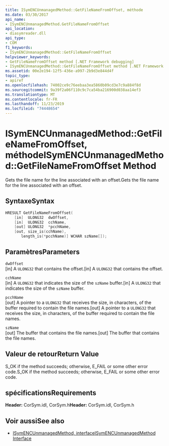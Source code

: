 ```yaml
---
title: ISymENCUnmanagedMethod::GetFileNameFromOffset, méthode
ms.date: 03/30/2017
api_name:
- ISymENCUnmanagedMethod.GetFileNameFromOffset
api_location:
- diasymreader.dll
api_type:
- COM
f1_keywords:
- ISymENCUnmanagedMethod::GetFileNameFromOffset
helpviewer_keywords:
- GetFileNameFromOffset method [.NET Framework debugging]
- ISymENCUnmanagedMethod::GetFileNameFromOffset method [.NET Framework debugging]
ms.assetid: 00e2e194-12f5-436e-a997-2b9d3e844d4f
topic_type:
- apiref
ms.openlocfilehash: 74002ce9c76eebaa3ea5860b09cd3e7c9a884f8d
ms.sourcegitcommit: 9a39f2a06f110c9c7ca54ba216900d038aa14ef3
ms.translationtype: MT
ms.contentlocale: fr-FR
ms.lasthandoff: 11/23/2019
ms.locfileid: "74448654"
---
```

# <a name="isymencunmanagedmethodgetfilenamefromoffset-method"></a><span data-ttu-id="59f3d-102">ISymENCUnmanagedMethod::GetFileNameFromOffset, méthode</span><span class="sxs-lookup"><span data-stu-id="59f3d-102">ISymENCUnmanagedMethod::GetFileNameFromOffset Method</span></span>
<span data-ttu-id="59f3d-103">Gets the file name for the line associated with an offset.</span><span class="sxs-lookup"><span data-stu-id="59f3d-103">Gets the file name for the line associated with an offset.</span></span>  
  
## <a name="syntax"></a><span data-ttu-id="59f3d-104">Syntaxe</span><span class="sxs-lookup"><span data-stu-id="59f3d-104">Syntax</span></span>  
  
```cpp  
HRESULT GetFileNameFromOffset(  
    [in]  ULONG32  dwOffset,  
    [in]  ULONG32  cchName,  
    [out] ULONG32  *pcchName,  
    [out, size_is(cchName),  
       length_is(*pcchName)] WCHAR szName[]);  
```  
  
## <a name="parameters"></a><span data-ttu-id="59f3d-105">Paramètres</span><span class="sxs-lookup"><span data-stu-id="59f3d-105">Parameters</span></span>  
 `dwOffset`  
 <span data-ttu-id="59f3d-106">[in] A `ULONG32` that contains the offset.</span><span class="sxs-lookup"><span data-stu-id="59f3d-106">[in] A `ULONG32` that contains the offset.</span></span>  
  
 `cchName`  
 <span data-ttu-id="59f3d-107">[in] A `ULONG32` that indicates the size of the `szName` buffer.</span><span class="sxs-lookup"><span data-stu-id="59f3d-107">[in] A `ULONG32` that indicates the size of the `szName` buffer.</span></span>  
  
 `pcchName`  
 <span data-ttu-id="59f3d-108">[out] A pointer to a `ULONG32` that receives the size, in characters, of the buffer required to contain the file names.</span><span class="sxs-lookup"><span data-stu-id="59f3d-108">[out] A pointer to a `ULONG32` that receives the size, in characters, of the buffer required to contain the file names.</span></span>  
  
 `szName`  
 <span data-ttu-id="59f3d-109">[out] The buffer that contains the file names.</span><span class="sxs-lookup"><span data-stu-id="59f3d-109">[out] The buffer that contains the file names.</span></span>  
  
## <a name="return-value"></a><span data-ttu-id="59f3d-110">Valeur de retour</span><span class="sxs-lookup"><span data-stu-id="59f3d-110">Return Value</span></span>  
 <span data-ttu-id="59f3d-111">S_OK if the method succeeds; otherwise, E_FAIL or some other error code.</span><span class="sxs-lookup"><span data-stu-id="59f3d-111">S_OK if the method succeeds; otherwise, E_FAIL or some other error code.</span></span>  
  
## <a name="requirements"></a><span data-ttu-id="59f3d-112">spécifications</span><span class="sxs-lookup"><span data-stu-id="59f3d-112">Requirements</span></span>  
 <span data-ttu-id="59f3d-113">**Header:** CorSym.idl, CorSym.h</span><span class="sxs-lookup"><span data-stu-id="59f3d-113">**Header:** CorSym.idl, CorSym.h</span></span>  
  
## <a name="see-also"></a><span data-ttu-id="59f3d-114">Voir aussi</span><span class="sxs-lookup"><span data-stu-id="59f3d-114">See also</span></span>

- [<span data-ttu-id="59f3d-115">ISymENCUnmanagedMethod, interface</span><span class="sxs-lookup"><span data-stu-id="59f3d-115">ISymENCUnmanagedMethod Interface</span></span>](../../../../docs/framework/unmanaged-api/diagnostics/isymencunmanagedmethod-interface.md)
